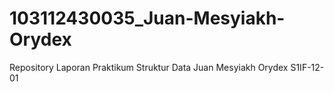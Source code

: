 # 103112430035_Juan-Mesyiakh-Orydex
Repository Laporan Praktikum Struktur Data Juan Mesyiakh Orydex S1IF-12-01
